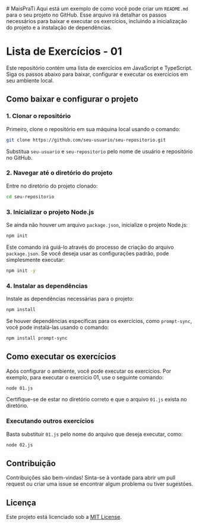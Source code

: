 #   M a i s P r a T i 
 
Aqui está um exemplo de como você pode criar um `README.md` para o seu projeto no GitHub. Esse arquivo irá detalhar os passos necessários para baixar e executar os exercícios, incluindo a inicialização do projeto e a instalação de dependências.

# Lista de Exercícios - 01

Este repositório contém uma lista de exercícios em JavaScript e TypeScript. Siga os passos abaixo para baixar, configurar e executar os exercícios em seu ambiente local.

## Como baixar e configurar o projeto

### 1. Clonar o repositório

Primeiro, clone o repositório em sua máquina local usando o comando:

```bash
git clone https://github.com/seu-usuario/seu-repositorio.git
```

Substitua `seu-usuario` e `seu-repositorio` pelo nome de usuário e repositório no GitHub.

### 2. Navegar até o diretório do projeto

Entre no diretório do projeto clonado:

```bash
cd seu-repositorio
```

### 3. Inicializar o projeto Node.js

Se ainda não houver um arquivo `package.json`, inicialize o projeto Node.js:

```bash
npm init
```

Este comando irá guiá-lo através do processo de criação do arquivo `package.json`. Se você deseja usar as configurações padrão, pode simplesmente executar:

```bash
npm init -y
```

### 4. Instalar as dependências

Instale as dependências necessárias para o projeto:

```bash
npm install
```

Se houver dependências específicas para os exercícios, como `prompt-sync`, você pode instalá-las usando o comando:

```bash
npm install prompt-sync
```

## Como executar os exercícios

Após configurar o ambiente, você pode executar os exercícios. Por exemplo, para executar o exercício 01, use o seguinte comando:

```bash
node 01.js
```

Certifique-se de estar no diretório correto e que o arquivo `01.js` exista no diretório.

### Executando outros exercícios

Basta substituir `01.js` pelo nome do arquivo que deseja executar, como:

```bash
node 02.js
```

## Contribuição

Contribuições são bem-vindas! Sinta-se à vontade para abrir um pull request ou criar uma issue se encontrar algum problema ou tiver sugestões.

## Licença

Este projeto está licenciado sob a [MIT License](LICENSE).


 
